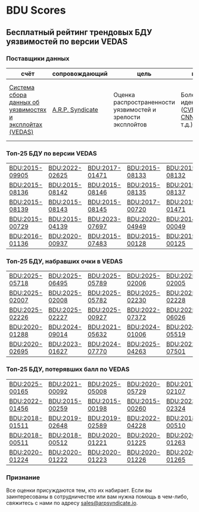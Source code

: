 
# BDU Scores
## Бесплатный рейтинг трендовых БДУ уязвимостей по версии VEDAS

### Поставщики данных
| счёт | cопровождающий | цель | покрытие | определение | частота |
| ----- | ---------- | ------- | -------- | ----------- | --------- |
| [Система сбора данных об уязвимостях и эксплойтах (VEDAS)](https://vedas.arpsyndicate.io) | [A.R.P. Syndicate](https://www.arpsyndicate.io) | Оценка распространенности уязвимостей и зрелости эксплойтов | Более 50 идентификаторов ([CVE](https://github.com/ARPSyndicate/cve-scores), [EUVD](https://github.com/ARPSyndicate/euvd-scores), [CNNVD](https://github.com/ARPSyndicate/cnnvd-scores), [BDU](https://github.com/ARPSyndicate/bdu-scores) и т.д.) | Аналитические данные с открытым исходным кодом (OSINT), полученные от [Exploit Observer](https://www.exploit.observer) | 6-8 часов |



<h3>Топ-25 БДУ по версии VEDAS</h3>

<table>
  <tr>
    <td><a href='https://vedas.arpsyndicate.io/?vuln=BDU:2015-09905'>BDU:2015-09905</a></td>
    <td><a href='https://vedas.arpsyndicate.io/?vuln=BDU:2022-02625'>BDU:2022-02625</a></td>
    <td><a href='https://vedas.arpsyndicate.io/?vuln=BDU:2017-01471'>BDU:2017-01471</a></td>
    <td><a href='https://vedas.arpsyndicate.io/?vuln=BDU:2015-08133'>BDU:2015-08133</a></td>
    <td><a href='https://vedas.arpsyndicate.io/?vuln=BDU:2015-08132'>BDU:2015-08132</a></td>
  </tr>
  <tr>
    <td><a href='https://vedas.arpsyndicate.io/?vuln=BDU:2015-08136'>BDU:2015-08136</a></td>
    <td><a href='https://vedas.arpsyndicate.io/?vuln=BDU:2015-08142'>BDU:2015-08142</a></td>
    <td><a href='https://vedas.arpsyndicate.io/?vuln=BDU:2015-08146'>BDU:2015-08146</a></td>
    <td><a href='https://vedas.arpsyndicate.io/?vuln=BDU:2015-08135'>BDU:2015-08135</a></td>
    <td><a href='https://vedas.arpsyndicate.io/?vuln=BDU:2015-08137'>BDU:2015-08137</a></td>
  </tr>
  <tr>
    <td><a href='https://vedas.arpsyndicate.io/?vuln=BDU:2015-08139'>BDU:2015-08139</a></td>
    <td><a href='https://vedas.arpsyndicate.io/?vuln=BDU:2015-08143'>BDU:2015-08143</a></td>
    <td><a href='https://vedas.arpsyndicate.io/?vuln=BDU:2015-08145'>BDU:2015-08145</a></td>
    <td><a href='https://vedas.arpsyndicate.io/?vuln=BDU:2017-00720'>BDU:2017-00720</a></td>
    <td><a href='https://vedas.arpsyndicate.io/?vuln=BDU:2019-01471'>BDU:2019-01471</a></td>
  </tr>
  <tr>
    <td><a href='https://vedas.arpsyndicate.io/?vuln=BDU:2015-00729'>BDU:2015-00729</a></td>
    <td><a href='https://vedas.arpsyndicate.io/?vuln=BDU:2015-04139'>BDU:2015-04139</a></td>
    <td><a href='https://vedas.arpsyndicate.io/?vuln=BDU:2023-07697'>BDU:2023-07697</a></td>
    <td><a href='https://vedas.arpsyndicate.io/?vuln=BDU:2020-04949'>BDU:2020-04949</a></td>
    <td><a href='https://vedas.arpsyndicate.io/?vuln=BDU:2014-00049'>BDU:2014-00049</a></td>
  </tr>
  <tr>
    <td><a href='https://vedas.arpsyndicate.io/?vuln=BDU:2016-01136'>BDU:2016-01136</a></td>
    <td><a href='https://vedas.arpsyndicate.io/?vuln=BDU:2020-00937'>BDU:2020-00937</a></td>
    <td><a href='https://vedas.arpsyndicate.io/?vuln=BDU:2015-07483'>BDU:2015-07483</a></td>
    <td><a href='https://vedas.arpsyndicate.io/?vuln=BDU:2015-00128'>BDU:2015-00128</a></td>
    <td><a href='https://vedas.arpsyndicate.io/?vuln=BDU:2015-00125'>BDU:2015-00125</a></td>
  </tr>
</table>


<h3>Топ-25 БДУ, набравших очки в VEDAS</h3>

<table>
  <tr>
    <td><a href='https://vedas.arpsyndicate.io/?vuln=BDU:2025-05718'>BDU:2025-05718</a></td>
    <td><a href='https://vedas.arpsyndicate.io/?vuln=BDU:2025-06495'>BDU:2025-06495</a></td>
    <td><a href='https://vedas.arpsyndicate.io/?vuln=BDU:2025-05789'>BDU:2025-05789</a></td>
    <td><a href='https://vedas.arpsyndicate.io/?vuln=BDU:2025-02006'>BDU:2025-02006</a></td>
    <td><a href='https://vedas.arpsyndicate.io/?vuln=BDU:2025-02005'>BDU:2025-02005</a></td>
  </tr>
  <tr>
    <td><a href='https://vedas.arpsyndicate.io/?vuln=BDU:2025-02007'>BDU:2025-02007</a></td>
    <td><a href='https://vedas.arpsyndicate.io/?vuln=BDU:2025-02008'>BDU:2025-02008</a></td>
    <td><a href='https://vedas.arpsyndicate.io/?vuln=BDU:2025-05782'>BDU:2025-05782</a></td>
    <td><a href='https://vedas.arpsyndicate.io/?vuln=BDU:2025-02230'>BDU:2025-02230</a></td>
    <td><a href='https://vedas.arpsyndicate.io/?vuln=BDU:2025-02228'>BDU:2025-02228</a></td>
  </tr>
  <tr>
    <td><a href='https://vedas.arpsyndicate.io/?vuln=BDU:2025-02226'>BDU:2025-02226</a></td>
    <td><a href='https://vedas.arpsyndicate.io/?vuln=BDU:2025-02227'>BDU:2025-02227</a></td>
    <td><a href='https://vedas.arpsyndicate.io/?vuln=BDU:2025-00927'>BDU:2025-00927</a></td>
    <td><a href='https://vedas.arpsyndicate.io/?vuln=BDU:2022-07372'>BDU:2022-07372</a></td>
    <td><a href='https://vedas.arpsyndicate.io/?vuln=BDU:2025-06026'>BDU:2025-06026</a></td>
  </tr>
  <tr>
    <td><a href='https://vedas.arpsyndicate.io/?vuln=BDU:2020-01288'>BDU:2020-01288</a></td>
    <td><a href='https://vedas.arpsyndicate.io/?vuln=BDU:2024-09014'>BDU:2024-09014</a></td>
    <td><a href='https://vedas.arpsyndicate.io/?vuln=BDU:2021-05632'>BDU:2021-05632</a></td>
    <td><a href='https://vedas.arpsyndicate.io/?vuln=BDU:2024-01006'>BDU:2024-01006</a></td>
    <td><a href='https://vedas.arpsyndicate.io/?vuln=BDU:2024-05519'>BDU:2024-05519</a></td>
  </tr>
  <tr>
    <td><a href='https://vedas.arpsyndicate.io/?vuln=BDU:2020-02695'>BDU:2020-02695</a></td>
    <td><a href='https://vedas.arpsyndicate.io/?vuln=BDU:2023-01627'>BDU:2023-01627</a></td>
    <td><a href='https://vedas.arpsyndicate.io/?vuln=BDU:2024-07770'>BDU:2024-07770</a></td>
    <td><a href='https://vedas.arpsyndicate.io/?vuln=BDU:2025-04263'>BDU:2025-04263</a></td>
    <td><a href='https://vedas.arpsyndicate.io/?vuln=BDU:2022-07501'>BDU:2022-07501</a></td>
  </tr>
</table>


<h3>Топ-25 БДУ, потерявших балл по VEDAS</h3>

<table>
  <tr>
    <td><a href='https://vedas.arpsyndicate.io/?vuln=BDU:2025-00165'>BDU:2025-00165</a></td>
    <td><a href='https://vedas.arpsyndicate.io/?vuln=BDU:2021-00092'>BDU:2021-00092</a></td>
    <td><a href='https://vedas.arpsyndicate.io/?vuln=BDU:2025-05008'>BDU:2025-05008</a></td>
    <td><a href='https://vedas.arpsyndicate.io/?vuln=BDU:2020-05729'>BDU:2020-05729</a></td>
    <td><a href='https://vedas.arpsyndicate.io/?vuln=BDU:2017-02107'>BDU:2017-02107</a></td>
  </tr>
  <tr>
    <td><a href='https://vedas.arpsyndicate.io/?vuln=BDU:2022-01456'>BDU:2022-01456</a></td>
    <td><a href='https://vedas.arpsyndicate.io/?vuln=BDU:2015-00259'>BDU:2015-00259</a></td>
    <td><a href='https://vedas.arpsyndicate.io/?vuln=BDU:2015-00198'>BDU:2015-00198</a></td>
    <td><a href='https://vedas.arpsyndicate.io/?vuln=BDU:2015-00260'>BDU:2015-00260</a></td>
    <td><a href='https://vedas.arpsyndicate.io/?vuln=BDU:2023-02324'>BDU:2023-02324</a></td>
  </tr>
  <tr>
    <td><a href='https://vedas.arpsyndicate.io/?vuln=BDU:2018-01511'>BDU:2018-01511</a></td>
    <td><a href='https://vedas.arpsyndicate.io/?vuln=BDU:2019-02648'>BDU:2019-02648</a></td>
    <td><a href='https://vedas.arpsyndicate.io/?vuln=BDU:2019-02589'>BDU:2019-02589</a></td>
    <td><a href='https://vedas.arpsyndicate.io/?vuln=BDU:2022-04228'>BDU:2022-04228</a></td>
    <td><a href='https://vedas.arpsyndicate.io/?vuln=BDU:2018-00510'>BDU:2018-00510</a></td>
  </tr>
  <tr>
    <td><a href='https://vedas.arpsyndicate.io/?vuln=BDU:2018-00511'>BDU:2018-00511</a></td>
    <td><a href='https://vedas.arpsyndicate.io/?vuln=BDU:2018-00512'>BDU:2018-00512</a></td>
    <td><a href='https://vedas.arpsyndicate.io/?vuln=BDU:2020-01221'>BDU:2020-01221</a></td>
    <td><a href='https://vedas.arpsyndicate.io/?vuln=BDU:2020-01225'>BDU:2020-01225</a></td>
    <td><a href='https://vedas.arpsyndicate.io/?vuln=BDU:2020-01263'>BDU:2020-01263</a></td>
  </tr>
  <tr>
    <td><a href='https://vedas.arpsyndicate.io/?vuln=BDU:2020-01224'>BDU:2020-01224</a></td>
    <td><a href='https://vedas.arpsyndicate.io/?vuln=BDU:2020-01222'>BDU:2020-01222</a></td>
    <td><a href='https://vedas.arpsyndicate.io/?vuln=BDU:2020-01223'>BDU:2020-01223</a></td>
    <td><a href='https://vedas.arpsyndicate.io/?vuln=BDU:2020-01226'>BDU:2020-01226</a></td>
    <td><a href='https://vedas.arpsyndicate.io/?vuln=BDU:2020-01265'>BDU:2020-01265</a></td>
  </tr>
</table>


### Признание
Все оценки присуждаются тем, кто их набирает.
Если вы заинтересованы в сотрудничестве или вам нужна помощь в чем-либо, свяжитесь с нами по адресу [sales@arpsyndicate.io](mailto:sales@arpsyndicate.io).

